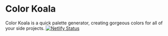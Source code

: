 # Color Koala
Color Koala is a quick palette generator, creating gorgeous colors for all of your side projects.
[![Netlify Status](https://api.netlify.com/api/v1/badges/89ff07fc-5ac3-4fd8-a3d8-aa9026e5389d/deploy-status)](https://app.netlify.com/sites/colorkoala/deploys)
